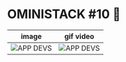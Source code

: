 # OMINISTACK #10 🚀


|  image |  gif video |
| ------------ | ------------ |
| ![](https://user-images.githubusercontent.com/56850413/73459998-81abf480-4356-11ea-9cf9-cd3907bd9e0f.PNG "APP DEVS")  |  ![](https://user-images.githubusercontent.com/56850413/73460374-23cbdc80-4357-11ea-9e86-ae772d0e9198.gif "APP DEVS") |

 
